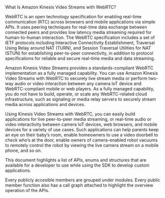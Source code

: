 What Is Amazon Kinesis Video Streams with WebRTC?

WebRTC is an open technology specification for enabling real-time communication (RTC) across browsers and mobile applications via simple APIs. It uses peering techniques for real-time data exchange between connected peers and provides low latency media streaming required for human-to-human interaction. The WebRTC specification includes a set of IETF protocols including Interactive Connectivity Establishment, Traversal Using Relay around NAT (TURN), and Session Traversal Utilities for NAT (STUN) for establishing peer-to-peer connectivity, in addition to protocol specifications for reliable and secure real-time media and data streaming.

Amazon Kinesis Video Streams provides a standards-compliant WebRTC implementation as a fully managed capability. You can use Amazon Kinesis Video Streams with WebRTC to securely live stream media or perform two-way audio or video interaction between any camera IoT device and WebRTC-compliant mobile or web players. As a fully managed capability, you do not have to build, operate, or scale any WebRTC-related cloud infrastructure, such as signaling or media relay servers to securely stream media across applications and devices.

Using Kinesis Video Streams with WebRTC, you can easily build applications for live peer-to-peer media streaming, or real-time audio or video interactivity between camera IoT devices, web browsers, and mobile devices for a variety of use cases. Such applications can help parents keep an eye on their baby’s room, enable homeowners to use a video doorbell to check who’s at the door, enable owners of camera-enabled robot vacuums to remotely control the robot by viewing the live camera stream on a mobile phone, and so on.

This document highlights a list of APIs, enums and structures that are available for a developer to use while using the SDK to develop custom applications. 

Every publicly accesible members are grouped under modules. Every public member function also has a call graph attached to highlight the overview operation of the APIs.  


